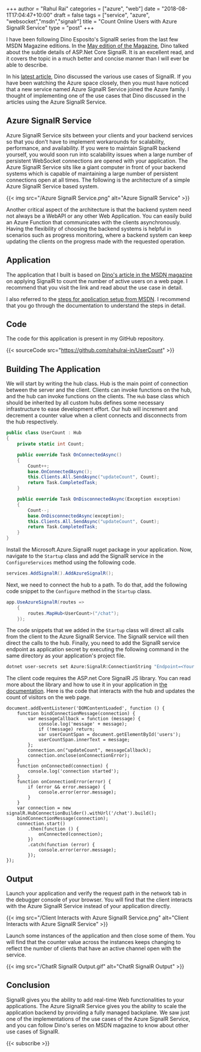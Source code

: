 ﻿+++
author = "Rahul Rai"
categories = ["azure", "web"]
date = "2018-08-1T17:04:47+10:00"
draft = false
tags = ["service", "azure", "websocket","msdn","signalr"]
title = "Count Online Users with Azure SignalR Service"
type = "post"
+++

I have been following Dino Esposito's SignalR series from the last few MSDN Magazine editions. In the [May edition of the Magazine](https://msdn.microsoft.com/en-us/magazine/mt846655), Dino talked about the subtle details of ASP.Net Core SignalR. It is an excellent read, and it covers the topic in a much better and concise manner than I will ever be able to describe.

In his [latest article](https://msdn.microsoft.com/magazine/mt847189?MC=Vstudio&MC=WebDev&MC=MobileDev&MC=ASPNET&f=255&MSPPError=-2147217396), Dino discussed the various use cases of SignalR. If you have been watching the Azure space closely, then you must have noticed that a new service named Azure SignalR Service joined the Azure family. I thought of implementing one of the use cases that Dino discussed in the articles using the Azure SignalR Service.

## Azure SignalR Service
Azure SignalR Service sits between your clients and your backend services so that you don't have to implement workarounds for scalability, performance, and availability. If you were to maintain SignalR backend yourself, you would soon run into scalability issues when a large number of persistent WebSocket connections are opened with your application. The Azure SignalR Service sits like a giant computer in front of your backend systems which is capable of maintaining a large number of persistent connections open at all times. The following is the architecture of a simple Azure SignalR Service based system.

{{< img src="/Azure SignalR Service.png" alt="Azure SignalR Service" >}}

Another critical aspect of the architecture is that the backend system need not always be a WebAPI or any other Web Application. You can easily build an Azure Function that communicates with the clients asynchronously. Having the flexibility of choosing the backend systems is helpful in scenarios such as progress monitoring, where a backend system can keep updating the clients on the progress made with the requested operation.

## Application
The application that I built is based on [Dino's article in the MSDN magazine](https://msdn.microsoft.com/magazine/mt847189?MC=Vstudio&MC=WebDev&MC=MobileDev&MC=ASPNET&f=255&MSPPError=-2147217396) on applying SignalR to count the number of active users on a web page. I recommend that you visit the link and read about the use case in detail.

I also referred to the [steps for application setup from MSDN](https://docs.microsoft.com/en-us/azure/azure-signalr/signalr-quickstart-dotnet-core). I recommend that you go through the documentation to understand the steps in detail.

## Code
The code for this application is present in my GitHub repository.

{{< sourceCode src="https://github.com/rahulrai-in/UserCount" >}}

## Building The Application
We will start by writing the hub class. Hub is the main point of connection between the server and the client. Clients can invoke functions on the hub, and the hub can invoke functions on the clients. The `Hub` base class which should be inherited by all custom hubs defines some necessary infrastructure to ease development effort. Our hub will increment and decrement a counter value when a client connects and disconnects from the hub respectively.

~~~CS
public class UserCount : Hub
{
    private static int Count;

    public override Task OnConnectedAsync()
    {
        Count++;
        base.OnConnectedAsync();
        this.Clients.All.SendAsync("updateCount", Count);
        return Task.CompletedTask;
    }

    public override Task OnDisconnectedAsync(Exception exception)
    {
        Count--;
        base.OnDisconnectedAsync(exception);
        this.Clients.All.SendAsync("updateCount", Count);
        return Task.CompletedTask;
    }
}
~~~

Install the Microsoft.Azure.SignalR nuget package in your application. Now, navigate to the `Startup` class and add the SignalR service in the `ConfigureServices` method using the following code.

~~~CS
services.AddSignalR().AddAzureSignalR();
~~~

Next, we need to connect the hub to a path. To do that, add the following code snippet to the `Configure` method in the `Startup` class.

~~~CS
app.UseAzureSignalR(routes =>
    {
        routes.MapHub<UserCount>("/chat");
    });
~~~

The code snippets that we added in the `Startup` class will direct all calls from the client to the Azure SignalR Service. The SignalR service will then direct the calls to the hub. Finally, you need to add the SignalR service endpoint as application secret by executing the following command in the same directory as your application's project file.

~~~BASH
dotnet user-secrets set Azure:SignalR:ConnectionString "Endpoint=<Your endpoint>;AccessKey=<Your access key>;"    
~~~

The client code requires the ASP.net Core SignalR JS library. You can read more about the library and how to use it in your application in [the documentation](https://docs.microsoft.com/en-us/aspnet/core/signalr/javascript-client). Here is the code that interacts with the hub and updates the count of visitors on the web page.

~~~JS
document.addEventListener('DOMContentLoaded', function () {
    function bindConnectionMessage(connection) {
        var messageCallback = function (message) {
            console.log('message' + message);
            if (!message) return;
            var userCountSpan = document.getElementById('users');
            userCountSpan.innerText = message;
        };
        connection.on("updateCount", messageCallback);
        connection.onclose(onConnectionError);
    }
    function onConnected(connection) {
        console.log('connection started');
    }
    function onConnectionError(error) {
        if (error && error.message) {
            console.error(error.message);
        }
    }
    var connection = new signalR.HubConnectionBuilder().withUrl('/chat').build();
    bindConnectionMessage(connection);
    connection.start()
        .then(function () {
            onConnected(connection);
        })
        .catch(function (error) {
            console.error(error.message);
        });
});
~~~

## Output
Launch your application and verify the request path in the network tab in the debugger console of your browser. You will find that the client interacts with the Azure SignalR Service instead of your application directly.

{{< img src="/Client Interacts with Azure SignalR Service.png" alt="Client Interacts with Azure SignalR Service" >}}

Launch some instances of the application and then close some of them. You will find that the counter value across the instances keeps changing to reflect the number of clients that have an active channel open with the service.

{{< img src="/ChatR SignalR Output.gif" alt="ChatR SignalR Output" >}}

## Conclusion
SignalR gives you the ability to add real-time Web functionalities to your applications. The Azure SignalR Service gives you the ability to scale the application backend by providing a fully managed backplane. We saw just one of the implementations of the use cases of the Azure SignalR Service, and you can follow Dino's series on MSDN magazine to know about other use cases of SignalR.

{{< subscribe >}}